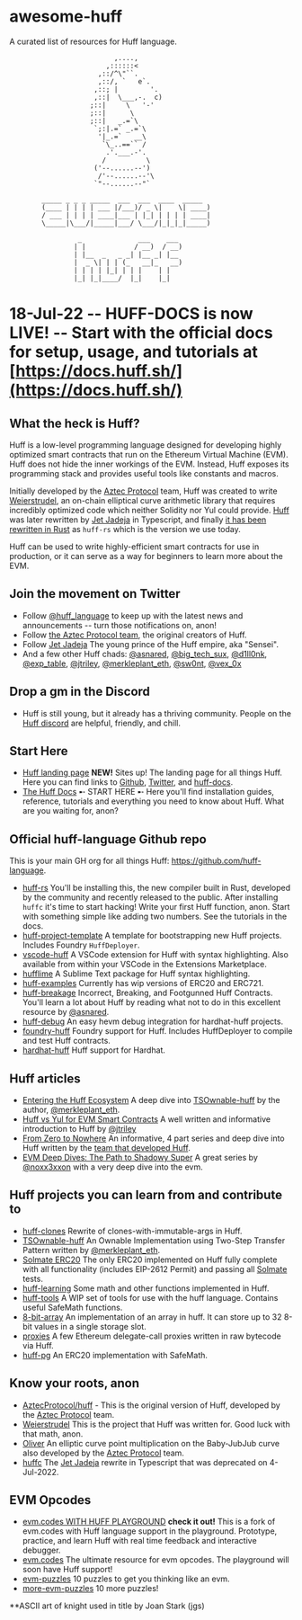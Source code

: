 # awesome-huff
A curated list of resources for Huff language.

```
                          ,....,
                        ,::::::<
                      ,::/^\"``.
                      ,::/, `   e`.
                     ,::; |        '.
                     ,::|  \___,-.  c)
                    ;::|     \   '-'
                    ;::|      \
                    ;::|   _.=`\
                     `;:|.=` _.=`\
                      '|_.=`   __\
                       `\_..==`` /
                        .'.___.-'.
                       /          \
                     ('--......--')
                      /'--......--'\
                     `"--......--"`

        _____ _ _ _ _____  ___  ___  ____  _____
        (____ | | | | ___ |/___)/ _ \|    \| ____)
        / ___ | | | | ____|___ | |_| | | | | ____|
        \_____|\___/|_____|___/ \___/|_|_|_|_____)

                 _              ___    ___
                | |            / __)  / __)
                | |__  _   _ _| |__ _| |__
                |  _ \| | | (_   __|_   __)
                | | | | |_| | | |    | |
                |_| |_|____/  |_|    |_|

```

# 18-Jul-22 -- HUFF-DOCS is now **LIVE**! -- Start with the official docs for setup, usage, and tutorials at [https://docs.huff.sh/](https://docs.huff.sh/)

## What the heck is Huff?

Huff is a low-level programming language designed for developing highly optimized smart contracts that run on the Ethereum Virtual Machine (EVM). Huff does not hide the inner workings of the EVM. Instead, Huff exposes its programming stack and provides useful tools like constants and macros.

Initially developed by the [Aztec Protocol](https://github.com/AztecProtocol) team, Huff was created to write [Weierstrudel](https://github.com/AztecProtocol/weierstrudel), an on-chain elliptical curve arithmetic library that requires incredibly optimized code which neither Solidity nor Yul could provide. [Huff](https://github.com/huff-language/huffc) was later rewritten by [Jet Jadeja](https://twitter.com/JetJadeja) in Typescript, and finally [it has been rewritten in Rust](https://github.com/huff-language/huff-rs) as `huff-rs` which is the version we use today.

Huff can be used to write highly-efficient smart contracts for use in production, or it can serve as a way for beginners to learn more about the EVM.

## Join the movement on Twitter
 - Follow [@huff_language](https://twitter.com/huff_language) to keep up with the latest news and announcements -- turn those notifications on, anon!
 - Follow [the Aztec Protocol team](https://twitter.com/aztecnetwork), the original creators of Huff.
 - Follow [Jet Jadeja](https://twitter.com/JetJadeja) The young prince of the Huff empire, aka "Sensei".
 - And a few other Huff chads: [@asnared](https://twitter.com/asnared), [@big_tech_sux](https://twitter.com/big_tech_sux), [@d1ll0nk](https://twitter.com/d1ll0nk), [@exp_table](https://twitter.com/exp_table), [@jtriley](https://twitter.com/jtriley_eth), [@merkleplant_eth](https://twitter.com/merkleplant_eth), [@sw0nt](https://twitter.com/sw0nt), [@vex_0x](https://twitter.com/vex_0x)

## Drop a gm in the Discord
 - Huff is still young, but it already has a thriving community. People on the [Huff discord](https://discord.gg/W5Cff3Kh) are helpful, friendly, and chill.

## Start Here
- [Huff landing page](https://huff.sh/) **NEW!** Sites up! The landing page for all things Huff. Here you can
 find links to [Github](https://github.com/huff-language), [Twitter](https://twitter.com/huff_language), and [huff-docs](https://docs.huff.sh/).
- [The Huff Docs](https://docs.huff.sh/) ➸ START HERE ➸ Here you'll find installation guides, reference, tutorials and everything you need to know about Huff. What are you waiting for, anon?

## Official huff-language Github repo
This is your main GH org for all things Huff: https://github.com/huff-language.
 - [huff-rs](https://github.com/huff-language/huff-rs) You'll be installing this, the new compiler built in Rust, developed by the community and recently released to the public.  After installing `huffc` it's time to start hacking! Write your first Huff function, anon. Start with something simple like adding two numbers.  See the tutorials in the docs.
 - [huff-project-template](https://github.com/huff-language/huff-project-template/) A template for bootstrapping new Huff projects. Includes Foundry `HuffDeployer`.
 - [vscode-huff](https://github.com/huff-language/vscode-huff) A VSCode extension for Huff with syntax highlighting.  Also available from within your VSCode in the Extensions Marketplace.
 - [hufflime](https://github.com/nguyenphuminh/hufflime) A Sublime Text package for Huff syntax highlighting.
 - [huff-examples](https://github.com/huff-language/huff-examples) Currently has wip versions of ERC20 and ERC721.
 - [huff-breakage](https://github.com/huff-language/huff-breakage) Incorrect, Breaking, and Footgunned Huff Contracts. You'll learn a lot about Huff by reading what not to do in this excellent resource by [@asnared](https://twitter.com/asnared).
 - [huff-debug](https://github.com/huff-language/huff-debug) An easy hevm debug integration for hardhat-huff projects.
 - [foundry-huff](https://github.com/huff-language/foundry-huff) Foundry support for Huff.  Includes HuffDeployer to compile and test Huff contracts.
 - [hardhat-huff](https://github.com/huff-language/hardhat-huff) Huff support for Hardhat.

## Huff articles
 - [Entering the Huff Ecosystem](https://merkleplant.xyz/posts/entering-the-huff-ecosystem) A deep dive into [TSOwnable-huff](https://github.com/byterocket/TSOwnabe-Huff) by the author, [@merkleplant_eth](https://twitter.com/merkleplant_eth).
 - [Huff vs Yul for EVM Smart Contracts](https://medium.com/@jtriley15/huff-vs-yul-for-evm-smart-contracts-620d1d618197) A well written and informative introduction to Huff by [@jtriley](https://twitter.com/jtriley_eth)
 - [From Zero to Nowhere](https://medium.com/aztec-protocol/from-zero-to-nowhere-smart-contract-programming-in-huff-1-2-ba2b6de7fa83) An informative, 4 part series and deep dive into Huff written by the [team that developed Huff](https://github.com/AztecProtocol).
 - [EVM Deep Dives: The Path to Shadowy Super](https://noxx.substack.com/p/evm-deep-dives-the-path-to-shadowy) A great series by [@noxx3xxon](https://twitter.com/noxx3xxon) with a very deep dive into the evm.

## Huff projects you can learn from and contribute to
 - [huff-clones](https://github.com/clabby/huff-clones) Rewrite of clones-with-immutable-args in Huff.
 - [TSOwnable-huff](https://github.com/byterocket/TSOwnabe-Huff) An Ownable Implementation using Two-Step Transfer Pattern written by [@merkleplant_eth](https://twitter.com/merkleplant_eth).
 - [Solmate ERC20](https://github.com/devtooligan/huffhuffpass/blob/main/src/ERC20.huff) The only ERC20 implemented on Huff fully complete with all functionality (includes EIP-2612 Permit) and passing all [Solmate](https://github.com/transmissions11/solmate) tests.
 - [huff-learning](https://github.com/manasbir/huff-learning/tree/main/contracts) Some math and other functions implemented in Huff.
 - [huff-tools](https://github.com/kadenzipfel/huff-tools) A WIP set of tools for use with the huff language. Contains useful SafeMath functions.
 - [8-bit-array](https://github.com/h00p30/8bitArray) An implementation of an array in huff. It can store up to 32 8-bit values in a single storage slot.
 - [proxies](https://github.com/wolflo/proxies.huff) A few Ethereum delegate-call proxies written in raw bytecode via Huff.
 - [huff-pg](https://github.com/AdvaithD/huff-pg) An ERC20 implementation with SafeMath.

 ## Know your roots, anon
  - [AztecProtocol/huff](https://github.com/AztecProtocol/huff#why-is-it-called-huff) - This is the original version of Huff, developed by the [Aztec Protocol](https://github.com/AztecProtocol) team.
  - [Weierstrudel](https://github.com/AztecProtocol/weierstrudel) This is the project that Huff was written for.  Good luck with that math, anon.
  - [Oliver](https://github.com/AztecProtocol/Oliver) An elliptic curve point multiplication on the Baby-JubJub curve also developed by the [Aztec Protocol](https://github.com/AztecProtocol) team.
  - [huffc](https://github.com/huff-language/huffc) The  [Jet Jadeja](https://twitter.com/JetJadeja) rewrite in Typescript that was deprecated on 4-Jul-2022.

## EVM Opcodes
 - [evm.codes WITH HUFF PLAYGROUND](https://evm-codes-6zqgbc9nl-smlxl.vercel.app/playground?unit=Wei&codeType=Huff) **check it out!** This is a fork of evm.codes with Huff language support in the playground. Prototype, practice, and learn Huff with real time feedback and interactive debugger.
 - [evm.codes](https://www.evm.codes/) The ultimate resource for evm opcodes.  The playground will soon have Huff support!
 - [evm-puzzles](https://github.com/fvictorio/evm-puzzles) 10 puzzles to get you thinking like an evm.
 - [more-evm-puzzles](https://github.com/daltyboy11/more-evm-puzzles) 10 more puzzles!

**ASCII art of knight used in title by Joan Stark (jgs)

